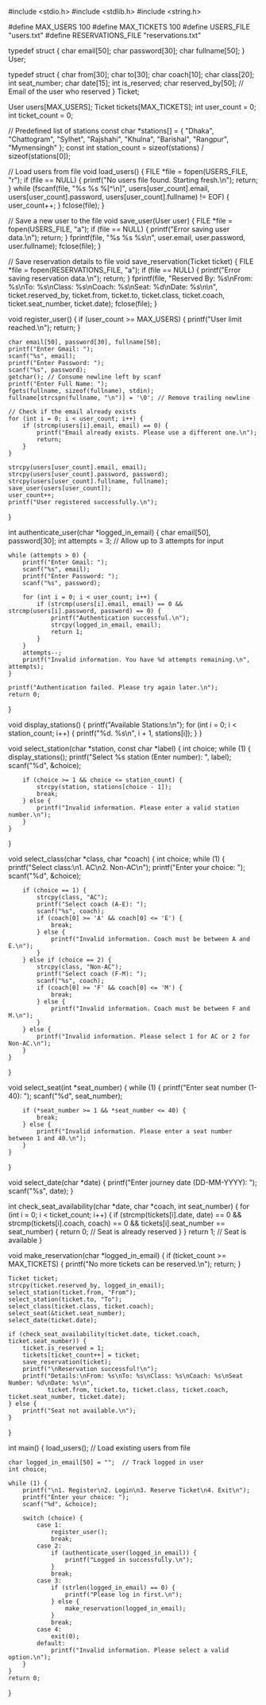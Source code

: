 #include <stdio.h>
#include <stdlib.h>
#include <string.h>

#define MAX_USERS 100
#define MAX_TICKETS 100
#define USERS_FILE "users.txt"
#define RESERVATIONS_FILE "reservations.txt"

typedef struct {
    char email[50];
    char password[30];
    char fullname[50];
} User;

typedef struct {
    char from[30];
    char to[30];
    char coach[10];
    char class[20];
    int seat_number;
    char date[15];
    int is_reserved;
    char reserved_by[50]; // Email of the user who reserved
} Ticket;

User users[MAX_USERS];
Ticket tickets[MAX_TICKETS];
int user_count = 0;
int ticket_count = 0;

// Predefined list of stations
const char *stations[] = {
    "Dhaka",
    "Chattogram",
    "Sylhet",
    "Rajshahi",
    "Khulna",
    "Barishal",
    "Rangpur",
    "Mymensingh"
};
const int station_count = sizeof(stations) / sizeof(stations[0]);

// Load users from file
void load_users() {
    FILE *file = fopen(USERS_FILE, "r");
    if (file == NULL) {
        printf("No users file found. Starting fresh.\n");
        return;
    }
    while (fscanf(file, "%s %s %[^\n]", users[user_count].email, users[user_count].password, users[user_count].fullname) != EOF) {
        user_count++;
    }
    fclose(file);
}

// Save a new user to the file
void save_user(User user) {
    FILE *file = fopen(USERS_FILE, "a");
    if (file == NULL) {
        printf("Error saving user data.\n");
        return;
    }
    fprintf(file, "%s %s %s\n", user.email, user.password, user.fullname);
    fclose(file);
}

// Save reservation details to file
void save_reservation(Ticket ticket) {
    FILE *file = fopen(RESERVATIONS_FILE, "a");
    if (file == NULL) {
        printf("Error saving reservation data.\n");
        return;
    }
    fprintf(file, "Reserved By: %s\nFrom: %s\nTo: %s\nClass: %s\nCoach: %s\nSeat: %d\nDate: %s\n\n",
            ticket.reserved_by, ticket.from, ticket.to, ticket.class, ticket.coach, ticket.seat_number, ticket.date);
    fclose(file);
}

void register_user() {
    if (user_count >= MAX_USERS) {
        printf("User limit reached.\n");
        return;
    }

    char email[50], password[30], fullname[50];
    printf("Enter Gmail: ");
    scanf("%s", email);
    printf("Enter Password: ");
    scanf("%s", password);
    getchar(); // Consume newline left by scanf
    printf("Enter Full Name: ");
    fgets(fullname, sizeof(fullname), stdin);
    fullname[strcspn(fullname, "\n")] = '\0'; // Remove trailing newline

    // Check if the email already exists
    for (int i = 0; i < user_count; i++) {
        if (strcmp(users[i].email, email) == 0) {
            printf("Email already exists. Please use a different one.\n");
            return;
        }
    }

    strcpy(users[user_count].email, email);
    strcpy(users[user_count].password, password);
    strcpy(users[user_count].fullname, fullname);
    save_user(users[user_count]);
    user_count++;
    printf("User registered successfully.\n");
}

int authenticate_user(char *logged_in_email) {
    char email[50], password[30];
    int attempts = 3; // Allow up to 3 attempts for input

    while (attempts > 0) {
        printf("Enter Gmail: ");
        scanf("%s", email);
        printf("Enter Password: ");
        scanf("%s", password);

        for (int i = 0; i < user_count; i++) {
            if (strcmp(users[i].email, email) == 0 && strcmp(users[i].password, password) == 0) {
                printf("Authentication successful.\n");
                strcpy(logged_in_email, email);
                return 1;
            }
        }
        attempts--;
        printf("Invalid information. You have %d attempts remaining.\n", attempts);
    }

    printf("Authentication failed. Please try again later.\n");
    return 0;
}

void display_stations() {
    printf("Available Stations:\n");
    for (int i = 0; i < station_count; i++) {
        printf("%d. %s\n", i + 1, stations[i]);
    }
}

void select_station(char *station, const char *label) {
    int choice;
    while (1) {
        display_stations();
        printf("Select %s station (Enter number): ", label);
        scanf("%d", &choice);

        if (choice >= 1 && choice <= station_count) {
            strcpy(station, stations[choice - 1]);
            break;
        } else {
            printf("Invalid information. Please enter a valid station number.\n");
        }
    }
}

void select_class(char *class, char *coach) {
    int choice;
    while (1) {
        printf("Select class:\n1. AC\n2. Non-AC\n");
        printf("Enter your choice: ");
        scanf("%d", &choice);

        if (choice == 1) {
            strcpy(class, "AC");
            printf("Select coach (A-E): ");
            scanf("%s", coach);
            if (coach[0] >= 'A' && coach[0] <= 'E') {
                break;
            } else {
                printf("Invalid information. Coach must be between A and E.\n");
            }
        } else if (choice == 2) {
            strcpy(class, "Non-AC");
            printf("Select coach (F-M): ");
            scanf("%s", coach);
            if (coach[0] >= 'F' && coach[0] <= 'M') {
                break;
            } else {
                printf("Invalid information. Coach must be between F and M.\n");
            }
        } else {
            printf("Invalid information. Please select 1 for AC or 2 for Non-AC.\n");
        }
    }
}

void select_seat(int *seat_number) {
    while (1) {
        printf("Enter seat number (1-40): ");
        scanf("%d", seat_number);

        if (*seat_number >= 1 && *seat_number <= 40) {
            break;
        } else {
            printf("Invalid information. Please enter a seat number between 1 and 40.\n");
        }
    }
}

void select_date(char *date) {
    printf("Enter journey date (DD-MM-YYYY): ");
    scanf("%s", date);
}

int check_seat_availability(char *date, char *coach, int seat_number) {
    for (int i = 0; i < ticket_count; i++) {
        if (strcmp(tickets[i].date, date) == 0 && strcmp(tickets[i].coach, coach) == 0 && tickets[i].seat_number == seat_number) {
            return 0; // Seat is already reserved
        }
    }
    return 1; // Seat is available
}

void make_reservation(char *logged_in_email) {
    if (ticket_count >= MAX_TICKETS) {
        printf("No more tickets can be reserved.\n");
        return;
    }

    Ticket ticket;
    strcpy(ticket.reserved_by, logged_in_email);
    select_station(ticket.from, "From");
    select_station(ticket.to, "To");
    select_class(ticket.class, ticket.coach);
    select_seat(&ticket.seat_number);
    select_date(ticket.date);

    if (check_seat_availability(ticket.date, ticket.coach, ticket.seat_number)) {
        ticket.is_reserved = 1;
        tickets[ticket_count++] = ticket;
        save_reservation(ticket);
        printf("\nReservation successful!\n");
        printf("Details:\nFrom: %s\nTo: %s\nClass: %s\nCoach: %s\nSeat Number: %d\nDate: %s\n",
               ticket.from, ticket.to, ticket.class, ticket.coach, ticket.seat_number, ticket.date);
    } else {
        printf("Seat not available.\n");
    }
}

int main() {
    load_users(); // Load existing users from file

    char logged_in_email[50] = "";  // Track logged in user
    int choice;

    while (1) {
        printf("\n1. Register\n2. Login\n3. Reserve Ticket\n4. Exit\n");
        printf("Enter your choice: ");
        scanf("%d", &choice);

        switch (choice) {
            case 1:
                register_user();
                break;
            case 2:
                if (authenticate_user(logged_in_email)) {
                    printf("Logged in successfully.\n");
                }
                break;
            case 3:
                if (strlen(logged_in_email) == 0) {
                    printf("Please log in first.\n");
                } else {
                    make_reservation(logged_in_email);
                }
                break;
            case 4:
                exit(0);
            default:
                printf("Invalid information. Please select a valid option.\n");
        }
    }
    return 0;
}
